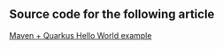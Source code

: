 ## Source code for the following article

[Maven + Quarkus Hello World example](https://mkyong.com/quarkus/maven-quarkus-hello-world-example/)
